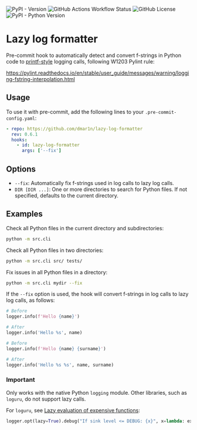 ![PyPI - Version](https://img.shields.io/pypi/v/lazy-log-formatter) 
![GitHub Actions Workflow Status](https://img.shields.io/github/actions/workflow/status/dmar1n/lazy-log-formatter/.github%2Fworkflows%2Frelease.yaml)
![GitHub License](https://img.shields.io/github/license/dmar1n/lazy-log-formatter)
![PyPI - Python Version](https://img.shields.io/pypi/pyversions/lazy-log-formatter)

# Lazy log formatter

Pre-commit hook to automatically detect and convert f-strings in Python code to 
[printf-style](https://docs.python.org/3/library/stdtypes.html#printf-style-string-formatting) logging calls,
following W1203 Pylint rule:

https://pylint.readthedocs.io/en/stable/user_guide/messages/warning/logging-fstring-interpolation.html

## Usage

To use it with pre-commit, add the following lines to your `.pre-commit-config.yaml`:

```yaml
- repo: https://github.com/dmar1n/lazy-log-formatter
  rev: 0.6.1
  hooks:
    - id: lazy-log-formatter
      args: ['--fix']
```

## Options

- `--fix`: Automatically fix f-strings used in log calls to lazy log calls.
- `DIR [DIR ...]`: One or more directories to search for Python files. If not specified, defaults to the current directory.

## Examples

Check all Python files in the current directory and subdirectories:

```sh
python -m src.cli
```

Check all Python files in two directories:

```sh
python -m src.cli src/ tests/
```

Fix issues in all Python files in a directory:

```sh
python -m src.cli mydir --fix
```

If the `--fix` option is used, the hook will convert f-strings in log calls to lazy log calls, as follows:

```python
# Before
logger.info(f'Hello {name}')

# After
logger.info('Hello %s', name)
```

```python
# Before
logger.info(f'Hello {name} {surname}')

# After
logger.info('Hello %s %s', name, surname)
```

### Important

Only works with the native Python `logging` module. Other libraries, such as `loguru`, do not support lazy calls.

For `loguru`, see [Lazy evaluation of expensive functions](https://loguru.readthedocs.io/en/stable/overview.html#lazy-evaluation-of-expensive-functions):

```python
logger.opt(lazy=True).debug("If sink level <= DEBUG: {x}", x=lambda: expensive_function(2**64))
```

